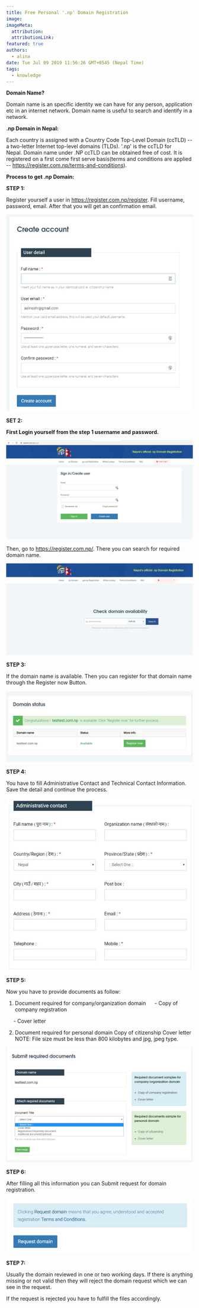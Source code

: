 ```yaml
---
title: Free Personal '.np' Domain Registration
image: 
imageMeta:
  attribution:
  attributionLink:
featured: true
authors: 
  - alina
date: Tue Jul 09 2019 11:56:26 GMT+0545 (Nepal Time)
tags:
  - knowledge
---
```


**Domain Name?**

Domain name is an specific identity we can have for any person, application etc in an internet network. Domain name is useful to search and identify in a network.



**.np Domain in Nepal:**

Each country is assigned with a Country Code Top-Level Domain (ccTLD) --a two-letter Internet top-level domains (TLDs). '.np' is the ccTLD for Nepal. Domain name under .NP ccTLD can be obtained free of cost. It is registered on a first come first serve basis(terms and conditions are applied -- https://register.com.np/terms-and-conditions).



**Process to get .np Domain:**



**STEP 1:**

Register yourself a user in https://register.com.np/register. Fill username, password, email. After that you will get an confirmation email.

![Image description](../public/images/domain_regis/create_user.jpg)


**SET 2:**

**First Login yourself from the step 1 username and password.** 

![Image description](../public/images/domain_regis/login.jpg)


Then, go to https://register.com.np/. There you can search for required domain name.

![Image description](../public/images/domain_regis/domain_search.jpg)

**STEP 3:**

If the domain name is available. Then you can register for that domain name through the Register now Button.

![Image description](../public/images/domain_regis/searched.jpg)


**STEP 4:**

You have to fill Administrative Contact and Technical Contact Information. Save the detail and continue the process.

![Image description](../public/images/domain_regis/contact.jpg)


**STEP 5:**

Now you have to provide documents as follow:

1. Document required for company/organization domain
     - Copy of company registration

     - Cover letter

2. Document required for personal domain
Copy of citizenship
Cover letter
NOTE: File size must be less than 800 kilobytes and jpg, jpeg type.

![Image description](../public/images/domain_regis/files_req.jpg)


**STEP 6:**

After filling all this information you can Submit request for domain registration.

![Image description](../public/images/domain_regis/register_domain.jpg)


**STEP 7:**

Usually the domain reviewed in one or two working days. If there is anything missing or not valid then they will reject the domain request which we can see in the request.

If the request is rejected you have to fulfill the files accordingly.
